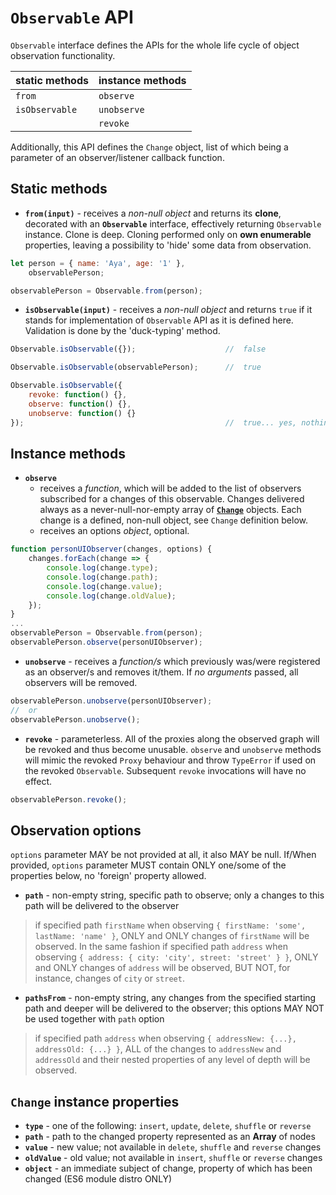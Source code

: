 # `Observable` API

`Observable` interface defines the APIs for the whole life cycle of object observation functionality.

| static methods | instance methods |
|----------------|------------------|
| `from`         | `observe`        |
| `isObservable` | `unobserve`      |
|                | `revoke`         |

Additionally, this API defines the `Change` object, list of which being a parameter of an observer/listener callback function.

## Static methods

* __`from(input)`__ - receives a _non-null object_ and returns its __clone__, decorated with an __`Observable`__ interface, effectively returning `Observable` instance.
Clone is deep. Cloning performed only on __own enumerable__ properties, leaving a possibility to 'hide' some data from observation.
```javascript
let person = { name: 'Aya', age: '1' },
    observablePerson;

observablePerson = Observable.from(person);
```

* __`isObservable(input)`__ - receives a _non-null object_ and returns `true` if it stands for implementation of `Observable` API as it is defined here.
Validation is done by the 'duck-typing' method.
```javascript
Observable.isObservable({});                    //  false

Observable.isObservable(observablePerson);      //  true

Observable.isObservable({
    revoke: function() {},
    observe: function() {},
    unobserve: function() {}
});                                             //  true... yes, nothing smart here
```

## Instance methods

* __`observe`__
    - receives a _function_, which will be added to the list of observers subscribed for a changes of this observable.
Changes delivered always as a never-null-nor-empty array of [__`Change`__](#change-instance-properties) objects.
Each change is a defined, non-null object, see `Change` definition below.
    - receives an options _object_, optional.
```javascript
function personUIObserver(changes, options) {
    changes.forEach(change => {
        console.log(change.type);
        console.log(change.path);
        console.log(change.value);
        console.log(change.oldValue);
    });
}
...
observablePerson = Observable.from(person);
observablePerson.observe(personUIObserver);
```

* __`unobserve`__ - receives a _function/s_ which previously was/were registered as an observer/s and removes it/them. If _no arguments_ passed, all observers will be removed.
```javascript
observablePerson.unobserve(personUIObserver);
//  or
observablePerson.unobserve();
```

* __`revoke`__ - parameterless. All of the proxies along the observed graph will be revoked and thus become unusable. `observe` and `unobserve` methods will mimic the revoked `Proxy` behaviour and throw `TypeError` if used on the revoked `Observable`. Subsequent `revoke` invocations will have no effect.
```javascript
observablePerson.revoke();
```

## Observation options
`options` parameter MAY be not provided at all, it also MAY be null.
If/When provided, `options` parameter MUST contain ONLY one/some of the properties below, no 'foreign' property allowed.

* __`path`__        - non-empty string, specific path to observe; only a changes to this path will be delivered to the observer
> if specified path `firstName` when observing `{ firstName: 'some', lastName: 'name' }`, ONLY and ONLY changes of `firstName` will be observed.
In the same fashion if specified path `address` when observing `{ address: { city: 'city', street: 'street' } }`, ONLY and ONLY changes of `address` will be observed, BUT NOT, for instance, changes of `city` or `street`. 

* __`pathsFrom`__   - non-empty string, any changes from the specified starting path and deeper will be delivered to the observer; this options MAY NOT be used together with `path` option
> if specified path `address` when observing `{ addressNew: {...}, addressOld: {...} }`, ALL of the changes to `addressNew` and `addressOld` and their nested properties of any level of depth will be observed.

## `Change` instance properties

* __`type`__        - one of the following: `insert`, `update`, `delete`, `shuffle` or `reverse`
* __`path`__        - path to the changed property represented as an __Array__ of nodes
* __`value`__       - new value; not available in `delete`, `shuffle` and `reverse` changes
* __`oldValue`__    - old value; not available in `insert`, `shuffle` or `reverse` changes
* __`object`__      - an immediate subject of change, property of which has been changed (ES6 module distro ONLY)